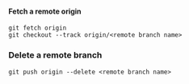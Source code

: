 #### Fetch a remote origin
```
git fetch origin
git checkout --track origin/<remote branch name>
```

### Delete a remote branch
```
git push origin --delete <remote branch name>
```
